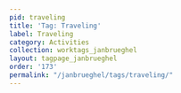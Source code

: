 ```yaml
---
pid: traveling
title: 'Tag: Traveling'
label: Traveling
category: Activities
collection: worktags_janbrueghel
layout: tagpage_janbrueghel
order: '173'
permalink: "/janbrueghel/tags/traveling/"
---
```

